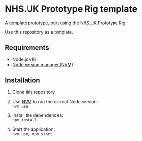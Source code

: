 # NHS.UK Prototype Rig template

A template prototype, built using the [NHS.UK Prototype Rig](https://github.com/x-govuk/nhsuk-prototype-rig).

Use this repository as a template.

## Requirements

* Node.js v16
* [Node version manager (NVM)](https://github.com/nvm-sh/nvm)

## Installation

1. Clone this repository

2. Use [NVM](https://github.com/nvm-sh/nvm) to run the correct Node version:\
`nvm use`

3. Install the dependencies:\
`npm install`

4. Start the application:\
`nvm use; npm start`

